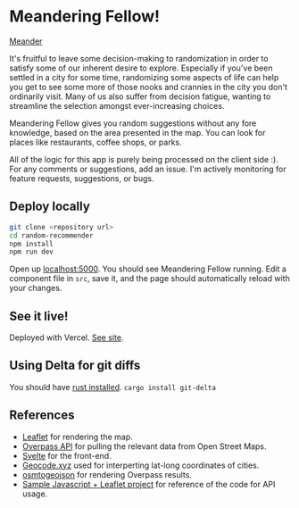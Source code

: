 # Meandering Fellow!

[Meander](https://meandering-fellow.vercel.app/)

It's fruitful to leave some decision-making to randomization in order to satisfy some of our inherent desire to explore. Especially if you've been settled in a city for some time, randomizing some aspects of life can help you get to see some more of those nooks and crannies in the city you don't ordinarily visit. Many of us also suffer from  decision fatigue, wanting to streamline the selection amongst ever-increasing choices.

Meandering Fellow gives you random suggestions without any fore knowledge, based on the area presented in the map. You can look for places like restaurants, coffee shops, or parks. 

All of the logic for this app is purely being processed on the client side :). For any comments or suggestions, add an issue. I'm actively monitoring for feature requests, suggestions, or bugs.

## Deploy locally

```bash
git clone <repository url>
cd random-recommender
npm install
npm run dev
```

Open up [localhost:5000](http://localhost:5000). You should see Meandering Fellow running. Edit a component file in `src`, save it, and the page should automatically reload with your changes.

## See it live!

Deployed with Vercel. [See site](https://meandering-fellow.vercel.app/).

## Using Delta for git diffs
You should have [rust installed](https://www.rust-lang.org/learn/get-started). `cargo install git-delta`

## References
- [Leaflet](https://leafletjs.com/) for rendering the map.
- [Overpass API](https://wiki.openstreetmap.org/wiki/Overpass_API) for pulling the relevant data from Open Street Maps.
- [Svelte](https://svelte.dev/) for the front-end.
- [Geocode.xyz](https://geocode.xyz) used for interperting lat-long coordinates of cities.
- [osmtogeojson](https://tyrasd.github.io/osmtogeojson/) for rendering Overpass results.
- [Sample Javascript + Leaflet project](https://gist.github.com/tyrasd/45e4a6a44c734497e82ccaae16a9c9ea) for reference of the code for API usage.


